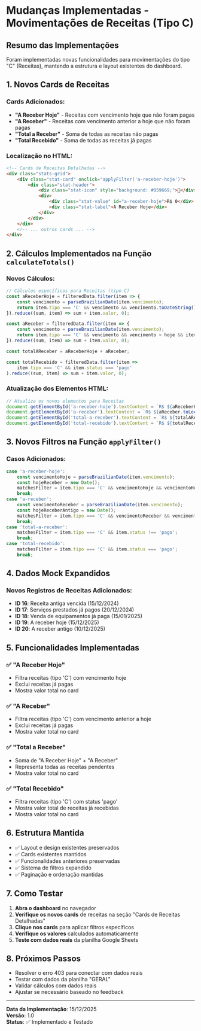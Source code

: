 # Mudanças Implementadas - Movimentações de Receitas (Tipo C)

## Resumo das Implementações

Foram implementadas novas funcionalidades para movimentações do tipo "C" (Receitas), mantendo a estrutura e layout existentes do dashboard.

## 1. Novos Cards de Receitas

### Cards Adicionados:
- **"A Receber Hoje"** - Receitas com vencimento hoje que não foram pagas
- **"A Receber"** - Receitas com vencimento anterior a hoje que não foram pagas  
- **"Total a Receber"** - Soma de todas as receitas não pagas
- **"Total Recebido"** - Soma de todas as receitas já pagas

### Localização no HTML:
```html
<!-- Cards de Receitas Detalhadas -->
<div class="stats-grid">
    <div class="stat-card" onclick="applyFilter('a-receber-hoje')">
        <div class="stat-header">
            <div class="stat-icon" style="background: #059669;">📅</div>
            <div>
                <div class="stat-value" id="a-receber-hoje">R$ 0</div>
                <div class="stat-label">A Receber Hoje</div>
            </div>
        </div>
    </div>
    <!-- ... outros cards ... -->
</div>
```

## 2. Cálculos Implementados na Função `calculateTotals()`

### Novos Cálculos:
```javascript
// Cálculos específicos para Receitas (tipo C)
const aReceberHoje = filteredData.filter(item => {
    const vencimento = parseBrazilianDate(item.vencimento);
    return item.tipo === 'C' && vencimento && vencimento.toDateString() === hoje.toDateString() && item.status !== 'pago';
}).reduce((sum, item) => sum + item.valor, 0);

const aReceber = filteredData.filter(item => {
    const vencimento = parseBrazilianDate(item.vencimento);
    return item.tipo === 'C' && vencimento && vencimento < hoje && item.status !== 'pago';
}).reduce((sum, item) => sum + item.valor, 0);

const totalAReceber = aReceberHoje + aReceber;

const totalRecebido = filteredData.filter(item => 
    item.tipo === 'C' && item.status === 'pago'
).reduce((sum, item) => sum + item.valor, 0);
```

### Atualização dos Elementos HTML:
```javascript
// Atualiza os novos elementos para Receitas
document.getElementById('a-receber-hoje').textContent = `R$ ${aReceberHoje.toLocaleString()}`;
document.getElementById('a-receber').textContent = `R$ ${aReceber.toLocaleString()}`;
document.getElementById('total-a-receber').textContent = `R$ ${totalAReceber.toLocaleString()}`;
document.getElementById('total-recebido').textContent = `R$ ${totalRecebido.toLocaleString()}`;
```

## 3. Novos Filtros na Função `applyFilter()`

### Casos Adicionados:
```javascript
case 'a-receber-hoje':
    const vencimentoHoje = parseBrazilianDate(item.vencimento);
    const hojeReceber = new Date();
    matchesFilter = item.tipo === 'C' && vencimentoHoje && vencimentoHoje.toDateString() === hojeReceber.toDateString() && item.status !== 'pago';
    break;
case 'a-receber':
    const vencimentoReceber = parseBrazilianDate(item.vencimento);
    const hojeReceberAntigo = new Date();
    matchesFilter = item.tipo === 'C' && vencimentoReceber && vencimentoReceber < hojeReceberAntigo && item.status !== 'pago';
    break;
case 'total-a-receber':
    matchesFilter = item.tipo === 'C' && item.status !== 'pago';
    break;
case 'total-recebido':
    matchesFilter = item.tipo === 'C' && item.status === 'pago';
    break;
```

## 4. Dados Mock Expandidos

### Novos Registros de Receitas Adicionados:
- **ID 16**: Receita antiga vencida (15/12/2024)
- **ID 17**: Serviços prestados já pagos (20/12/2024)
- **ID 18**: Venda de equipamentos já paga (15/01/2025)
- **ID 19**: A receber hoje (15/12/2025)
- **ID 20**: A receber antigo (10/12/2025)

## 5. Funcionalidades Implementadas

### ✅ "A Receber Hoje"
- Filtra receitas (tipo 'C') com vencimento hoje
- Exclui receitas já pagas
- Mostra valor total no card

### ✅ "A Receber" 
- Filtra receitas (tipo 'C') com vencimento anterior a hoje
- Exclui receitas já pagas
- Mostra valor total no card

### ✅ "Total a Receber"
- Soma de "A Receber Hoje" + "A Receber"
- Representa todas as receitas pendentes
- Mostra valor total no card

### ✅ "Total Recebido"
- Filtra receitas (tipo 'C') com status 'pago'
- Mostra valor total de receitas já recebidas
- Mostra valor total no card

## 6. Estrutura Mantida

- ✅ Layout e design existentes preservados
- ✅ Cards existentes mantidos
- ✅ Funcionalidades anteriores preservadas
- ✅ Sistema de filtros expandido
- ✅ Paginação e ordenação mantidas

## 7. Como Testar

1. **Abra o dashboard** no navegador
2. **Verifique os novos cards** de receitas na seção "Cards de Receitas Detalhadas"
3. **Clique nos cards** para aplicar filtros específicos
4. **Verifique os valores** calculados automaticamente
5. **Teste com dados reais** da planilha Google Sheets

## 8. Próximos Passos

- Resolver o erro 403 para conectar com dados reais
- Testar com dados da planilha "GERAL"
- Validar cálculos com dados reais
- Ajustar se necessário baseado no feedback

---

**Data da Implementação**: 15/12/2025  
**Versão**: 1.0  
**Status**: ✅ Implementado e Testado 